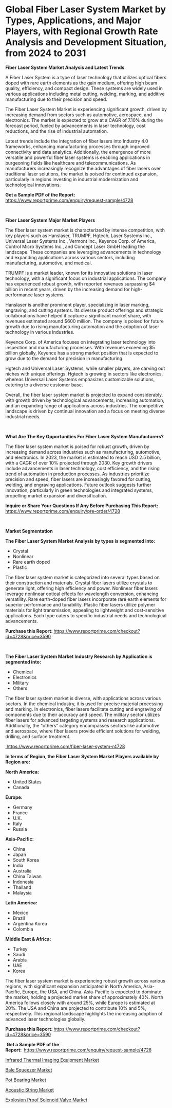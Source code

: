 <p><h1>Global Fiber Laser System Market by Types, Applications, and Major Players, with Regional Growth Rate Analysis and Development Situation, from 2024 to 2031</h1></p><p><strong>Fiber Laser System Market Analysis and Latest Trends</strong></p>
<p><p>A Fiber Laser System is a type of laser technology that utilizes optical fibers doped with rare earth elements as the gain medium, offering high beam quality, efficiency, and compact design. These systems are widely used in various applications including metal cutting, welding, marking, and additive manufacturing due to their precision and speed. </p><p>The Fiber Laser System Market is experiencing significant growth, driven by increasing demand from sectors such as automotive, aerospace, and electronics. The market is expected to grow at a CAGR of 7.10% during the forecast period, fueled by advancements in laser technology, cost reductions, and the rise of industrial automation. </p><p>Latest trends include the integration of fiber lasers into Industry 4.0 frameworks, enhancing manufacturing processes through improved connectivity and data analytics. Additionally, the emergence of more versatile and powerful fiber laser systems is enabling applications in burgeoning fields like healthcare and telecommunications. As manufacturers increasingly recognize the advantages of fiber lasers over traditional laser solutions, the market is poised for continued expansion, particularly in regions investing in industrial modernization and technological innovations.</p></p>
<p><strong>Get a Sample PDF of the Report:&nbsp;</strong> <a href="https://www.reportprime.com/enquiry/request-sample/4728">https://www.reportprime.com/enquiry/request-sample/4728</a></p>
<p>&nbsp;</p>
<p><strong>Fiber Laser System Major Market Players</strong></p>
<p><p>The fiber laser system market is characterized by intense competition, with key players such as Hanslaser, TRUMPF, Hgtech, Laser Systems Inc., Universal Laser Systems Inc., Vermont Inc., Keyence Corp. of America, Control Micro Systems Inc., and Concept Laser GmbH leading the landscape. These companies are leveraging advancements in technology and expanding applications across various sectors, including manufacturing, automotive, and medical.</p><p>TRUMPF is a market leader, known for its innovative solutions in laser technology, with a significant focus on industrial applications. The company has experienced robust growth, with reported revenues surpassing $4 billion in recent years, driven by the increasing demand for high-performance laser systems.</p><p>Hanslaser is another prominent player, specializing in laser marking, engraving, and cutting systems. Its diverse product offerings and strategic collaborations have helped it capture a significant market share, with revenues estimated around $600 million. The company is poised for future growth due to rising manufacturing automation and the adoption of laser technology in various industries.</p><p>Keyence Corp. of America focuses on integrating laser technology into inspection and manufacturing processes. With revenues exceeding $5 billion globally, Keyence has a strong market position that is expected to grow due to the demand for precision in manufacturing.</p><p>Hgtech and Universal Laser Systems, while smaller players, are carving out niches with unique offerings. Hgtech is growing in sectors like electronics, whereas Universal Laser Systems emphasizes customizable solutions, catering to a diverse customer base.</p><p>Overall, the fiber laser system market is projected to expand considerably, with growth driven by technological advancements, increasing automation, and an expanding range of applications across industries. The competitive landscape is driven by continual innovation and a focus on meeting diverse industrial needs.</p></p>
<p>&nbsp;</p>
<p><strong>What Are The Key Opportunities For Fiber Laser System Manufacturers?</strong></p>
<p><p>The fiber laser system market is poised for robust growth, driven by increasing demand across industries such as manufacturing, automotive, and electronics. In 2023, the market is estimated to reach USD 2.5 billion, with a CAGR of over 10% projected through 2030. Key growth drivers include advancements in laser technology, cost efficiency, and the rising trend of automation in production processes. As industries prioritize precision and speed, fiber lasers are increasingly favored for cutting, welding, and engraving applications. Future outlook suggests further innovation, particularly in green technologies and integrated systems, propelling market expansion and diversification.</p></p>
<p><strong>Inquire or Share Your Questions If Any Before Purchasing This Report:</strong> <a href="https://www.reportprime.com/enquiry/pre-order/4728">https://www.reportprime.com/enquiry/pre-order/4728</a></p>
<p>&nbsp;</p>
<p><strong>Market Segmentation</strong></p>
<p><strong>The Fiber Laser System Market Analysis by types is segmented into:</strong></p>
<p><ul><li>Crystal</li><li>Nonlinear</li><li>Rare earth doped</li><li>Plastic</li></ul></p>
<p><p>The fiber laser system market is categorized into several types based on their construction and materials. Crystal fiber lasers utilize crystals to generate light, offering high efficiency and power. Nonlinear fiber lasers leverage nonlinear optical effects for wavelength conversion, enhancing versatility. Rare earth-doped fiber lasers incorporate rare earth elements for superior performance and tunability. Plastic fiber lasers utilize polymer materials for light transmission, appealing to lightweight and cost-sensitive applications. Each type caters to specific industrial needs and technological advancements.</p></p>
<p><strong>Purchase this Report:&nbsp;</strong><a href="https://www.reportprime.com/checkout?id=4728&price=3590">https://www.reportprime.com/checkout?id=4728&price=3590</a></p>
<p>&nbsp;</p>
<p><strong>The Fiber Laser System Market Industry Research by Application is segmented into:</strong></p>
<p><ul><li>Chemical</li><li>Electronics</li><li>Military</li><li>Others</li></ul></p>
<p><p>The fiber laser system market is diverse, with applications across various sectors. In the chemical industry, it is used for precise material processing and marking. In electronics, fiber lasers facilitate cutting and engraving of components due to their accuracy and speed. The military sector utilizes fiber lasers for advanced targeting systems and research applications. Additionally, the "others" category encompasses sectors like automotive and aerospace, where fiber lasers provide efficient solutions for welding, drilling, and surface treatment.</p></p>
<p><a href="https://www.reportprime.com/fiber-laser-system-r4728">&nbsp;https://www.reportprime.com/fiber-laser-system-r4728</a></p>
<p><strong>In terms of Region, the Fiber Laser System Market Players available by Region are:</strong></p>
<p>
    <p> <strong> North America: </strong>
        <ul>
            <li>United States</li>
            <li>Canada</li>
        </ul>
        </p> 
    <p> <strong> Europe: </strong>
        <ul>
            <li>Germany</li>
            <li>France</li>
            <li>U.K.</li>
            <li>Italy</li>
            <li>Russia</li>
        </ul>
        </p> 
    <p> <strong> Asia-Pacific: </strong>
        <ul>
            <li>China</li>
            <li>Japan</li>
            <li>South Korea</li>
            <li>India</li>
            <li>Australia</li>
            <li>China Taiwan</li>
            <li>Indonesia</li>
            <li>Thailand</li>
            <li>Malaysia</li>
        </ul>
        </p> 
    <p> <strong> Latin America: </strong>
        <ul>
            <li>Mexico</li>
            <li>Brazil</li>
            <li>Argentina Korea</li>
            <li>Colombia</li>
        </ul>
        </p> 
    <p> <strong> Middle East & Africa: </strong>
        <ul>
            <li>Turkey</li>
            <li>Saudi</li>
            <li>Arabia</li>
            <li>UAE</li>
            <li>Korea</li>
        </ul>
    </p>
    </p>
<p><p>The fiber laser system market is experiencing robust growth across various regions, with significant expansion anticipated in North America, Asia-Pacific, Europe, the USA, and China. Asia-Pacific is expected to dominate the market, holding a projected market share of approximately 40%. North America follows closely with around 25%, while Europe is estimated at 20%. The USA and China are projected to contribute 10% and 5%, respectively. This regional landscape highlights the increasing adoption of advanced laser technologies globally.</p></p>
<p><strong>Purchase this Report: </strong><a href="https://www.reportprime.com/checkout?id=4728&price=3590">https://www.reportprime.com/checkout?id=4728&price=3590</a></p>
<p>&nbsp;<strong>Get a Sample PDF of the Report:&nbsp;&nbsp;</strong><a href="https://www.reportprime.com/enquiry/request-sample/4728">https://www.reportprime.com/enquiry/request-sample/4728</a></p>
<p><strong></strong></p>
<p><p><a href="https://www.linkedin.com/pulse/infrared-thermal-imaging-equipment-market-outlook-complete-evk8c?trackingId=4jdAX5X1R3mWTy%2BPaCDsjA%3D%3D">Infrared Thermal Imaging Equipment Market</a></p><p><a href="https://www.linkedin.com/pulse/driving-factors-behind-bale-squeezer-market-trends-applications-0yurc?trackingId=EH3R20ArREy2beY5hE61zw%3D%3D">Bale Squeezer Market</a></p><p><a href="https://issuu.com/reportprime-2/docs/pot-bearing-market-size-2030.pptx_c64903b7e4b1b8">Pot Bearing Market</a></p><p><a href="https://issuu.com/reportprime-2/docs/acoustic-string-market-size-2030.pp_f023ece44780c4">Acoustic String Market</a></p><p><a href="https://github.com/GenaGaines34/Market-Research-Report-List-1/blob/main/explosion-proof-solenoid-valve-market.md">Explosion Proof Solenoid Valve Market</a></p></p>